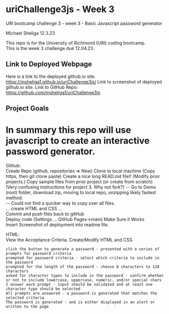 # uriChallenge3js - Week 3
URI bootcamp challenge 3 - week 3 - Basic Javascript password generator

Michael Sheliga 12.3.23

This repo is for the University of Richmond (URI) coding bootcamp.  
This is the week 3 challenge due 12.04.23. 

## Link to Deployed Webpage
Here is a link to the deployed github.io site. https://msheliga1.github.io/uriChallenge3js/
Link to screenshot of deployed github.io site. 
Link to GitHub Repo: https://github.com/msheliga1/uriChallenge3js

## Project Goals
In summary this repo will use javascript to create an interactive password generator. 
==============================================================================================================================   
Github:  
    Create Repo (github, repositories => New)
    Clone to local machine (Copy https, then git clone paste) 
    Create a nice long READ.md file!!  (Modify prior projects.)
    Copy sample files from prior project (or create from scratch) (Very confusing instructions for project 3. Why not fork?)
    -- Go to Demo (root) folder, download zip, moving to local repo, unzipping likely fastest method.     
    -- Could not find a quicker way to copy over all files.    
    ... create HTML and CSS ...  
    Commit and push files back to gitHub  
    Deploy code (Settings ... GitHub Pages->main)
    Make Sure it Works  
    Insert Screenshot of deployment into readme file.
  
HTML:   
    View the Acceptance Criteria. 
    Create/Modify HTML and CSS.   
  
    click the button to generate a password - presented with a series of prompts for password criteria
    prompted for password criteria - select which criteria to include in the password
    prompted for the length of the password - choose 8 characters to 128 characters
    asked for character types to include in the password - confirm whether or not to include lowercase, uppercase, numeric, and/or special chars
    I answer each prompt - input should be validated and at least one character type should be selected
    All prompts are answered - a password is generated that matches the selected criteria
    The password is generated - and is either displayed in an alert or written to the page



